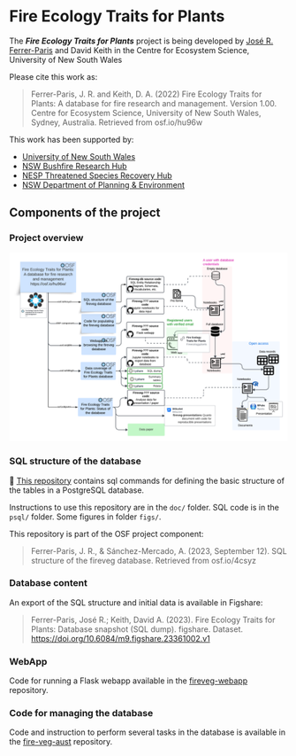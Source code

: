# Fire Ecology Traits for Plants

The ***Fire Ecology Traits for Plants*** project is being developed by  [José R. Ferrer-Paris](https://github.com/jrfep) and David Keith in the Centre for Ecosystem Science, University of New South Wales

Please cite this work as:

> Ferrer-Paris, J. R. and Keith, D. A. (2022) Fire Ecology Traits for Plants: A database for fire research and management. Version 1.00. Centre for Ecosystem Science, University of New South Wales, Sydney, Australia. Retrieved from osf.io/hu96w


This work has been supported by:

- [University of New South Wales](https://www.unsw.edu.au/)
- [NSW Bushfire Research Hub](https://www.bushfirehub.org/)
- [NESP Threatened Species Recovery Hub](https://www.nespthreatenedspecies.edu.au/)
- [NSW Department of Planning & Environment](https://www.planning.nsw.gov.au/)

## Components of the project

### Project overview

![Overview of project resources](figs/Fireveg-project-resources.png)

### SQL structure of the database

:dart: [This repository](https://github.com/ces-unsw-edu-au/fireveg-db) contains sql commands for defining the basic structure of the tables in a PostgreSQL database.

Instructions to use this repository are in the `doc/` folder. SQL code is in the `psql/` folder. Some figures in folder `figs/`.

This repository is part of the OSF project component:

> Ferrer-Paris, J. R., & Sánchez-Mercado, A. (2023, September 12). SQL structure of the fireveg database. Retrieved from osf.io/4csyz


### Database content

An export of the SQL structure and initial data is available in Figshare:

> Ferrer-Paris, José R.; Keith, David A. (2023). Fire Ecology Traits for Plants: Database snapshot (SQL dump). figshare. Dataset. https://doi.org/10.6084/m9.figshare.23361002.v1

### WebApp

Code for running a Flask webapp available in the [fireveg-webapp](https://github.com/ces-unsw-edu-au/fireveg-webapp) repository.

### Code for managing the database

Code and instruction to perform several tasks in the database is available in the [fire-veg-aust](https://github.com/ces-unsw-edu-au/fire-veg-aust) repository.

